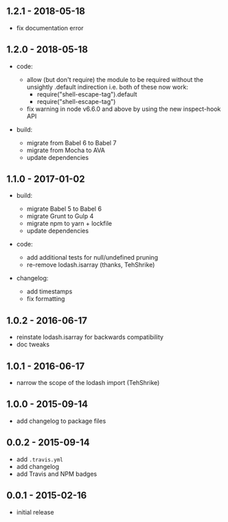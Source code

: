 ## 1.2.1 - 2018-05-18

- fix documentation error

## 1.2.0 - 2018-05-18

- code:

  - allow (but don't require) the module to be required without
    the unsightly .default indirection i.e. both of these now work:
    - require("shell-escape-tag").default
    - require("shell-escape-tag")
  - fix warning in node v6.6.0 and above by using
    the new inspect-hook API

- build:

  - migrate from Babel 6 to Babel 7
  - migrate from Mocha to AVA
  - update dependencies

## 1.1.0 - 2017-01-02

- build:

  - migrate Babel 5 to Babel 6
  - migrate Grunt to Gulp 4
  - migrate npm to yarn + lockfile
  - update dependencies

- code:

  - add additional tests for null/undefined pruning
  - re-remove lodash.isarray (thanks, TehShrike)

- changelog:

  - add timestamps
  - fix formatting

## 1.0.2 - 2016-06-17

- reinstate lodash.isarray for backwards compatibility
- doc tweaks

## 1.0.1 - 2016-06-17

- narrow the scope of the lodash import (TehShrike)

## 1.0.0 - 2015-09-14

- add changelog to package files

## 0.0.2 - 2015-09-14

- add `.travis.yml`
- add changelog
- add Travis and NPM badges

## 0.0.1 - 2015-02-16

- initial release
